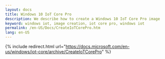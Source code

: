```yaml
---
layout: docs
title: Windows 10 IoT Core Pro
description: We describe how to create a Windows 10 IoT Core Pro image
keyword: windows iot, image creation, iot core pro, windows iot
permalink: /en-US/Docs/CreateIoTCorePro.htm
lang: en-US
---
```

{% include redirect.html url="https://docs.microsoft.com/en-us/windows/iot-core/archive/CreateIoTCorePro" %}
